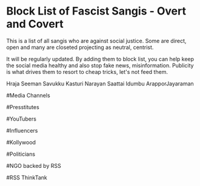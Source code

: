 # Block List of Fascist Sangis - Overt and Covert

This is a list of all sangis who are against social justice. Some are direct, open and many are closeted projecting as neutral, centrist.

It will be regularly updated. By adding them to block list, you can help keep the social media healthy and also stop fake news, misinformation. Publicity is what drives them to resort to cheap tricks, let's not feed them.

Hraja
Seeman
Savukku
Kasturi
Narayan
Saattai
Idumbu
ArapporJayaraman

#Media Channels

#Presstitutes

#YouTubers

#Influencers

#Kollywood

#Politicians

#NGO backed by RSS

#RSS ThinkTank
